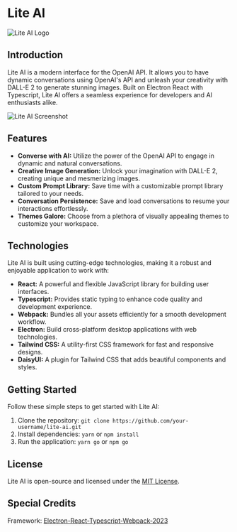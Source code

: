 # Lite AI

![Lite AI Logo](https://example.com/lite-ai-logo.png)

## Introduction

Lite AI is a modern interface for the OpenAI API. It allows you to have dynamic conversations using OpenAI's API and unleash your creativity with DALL-E 2 to generate stunning images. Built on Electron React with Typescript, Lite AI offers a seamless experience for developers and AI enthusiasts alike.

![Lite AI Screenshot](https://example.com/lite-ai-screenshot.png)

## Features

- **Converse with AI:** Utilize the power of the OpenAI API to engage in dynamic and natural conversations.
- **Creative Image Generation:** Unlock your imagination with DALL-E 2, creating unique and mesmerizing images.
- **Custom Prompt Library:** Save time with a customizable prompt library tailored to your needs.
- **Conversation Persistence:** Save and load conversations to resume your interactions effortlessly.
- **Themes Galore:** Choose from a plethora of visually appealing themes to customize your workspace.

## Technologies

Lite AI is built using cutting-edge technologies, making it a robust and enjoyable application to work with:

- **React:** A powerful and flexible JavaScript library for building user interfaces.
- **Typescript:** Provides static typing to enhance code quality and development experience.
- **Webpack:** Bundles all your assets efficiently for a smooth development workflow.
- **Electron:** Build cross-platform desktop applications with web technologies.
- **Tailwind CSS:** A utility-first CSS framework for fast and responsive designs.
- **DaisyUI:** A plugin for Tailwind CSS that adds beautiful components and styles.

## Getting Started

Follow these simple steps to get started with Lite AI:

1. Clone the repository: `git clone https://github.com/your-username/lite-ai.git`
2. Install dependencies:  `yarn` or `npm install`
3. Run the application:  `yarn go` or `npm go`

## License

Lite AI is open-source and licensed under the [MIT License](https://opensource.org/licenses/MIT).

## Special Credits

Framework:
[Electron-React-Typescript-Webpack-2023](https://github.com/codesbiome/electron-react-webpack-typescript-2023)
